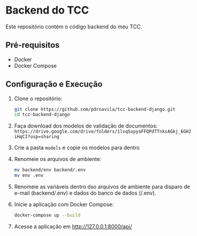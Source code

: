 # Backend do TCC

Este repositório contém o código backend do meu TCC.

## Pré-requisitos

- Docker
- Docker Compose

## Configuração e Execução

1. Clone o repositório:
   ```bash
   git clone https://github.com/pdroavila/tcc-backend-django.git
   cd tcc-backend-django
2. Faça download dos modelos de validação de documentos:<br>
   `https://drive.google.com/drive/folders/1lvqSvpyaFFQPdTTnksAGkj_6GH2iHqCI?usp=sharing`
   
4. Crie a pasta `models` e copie os modelos para dentro
   
5. Renomeie os arquivos de ambiente:
   ```bash
   mv backend/env backend/.env
   mv env .env

6. Renomeie as variáveis dentro dso arquivos de ambiente para disparo de e-mail (backend/.env) e dados do banco de dados (/.env).
   
7. Inicie a aplicação com Docker Compose:
   ```bash
   docker-compose up --build

8. Acesse a aplicação em http://127.0.0.1:8000/api/
